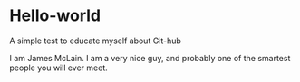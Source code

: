 # Hello-world
A simple test to educate myself about Git-hub

I am James McLain.  I am a very nice guy, and probably one of the smartest people you will ever meet.


